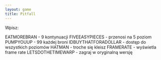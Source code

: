 ```yaml
---
layout: game
title: Pitfall
---
```


Wpisz:

EATMOREBRAN         	- 9 kontynuacji
FIVEEASYPIECES      	- przenosi na 5 poziom
PUMPYOUUP           	- 99 każdej broni
IDBUYTHATFORADOLLAR	- dostęp do wszystkich poziomów
HATMAN              		- troche się kleisz
FRAMERATE           		- wyświetla frame rate
LETSDOTHETIMEWARP   	- zagraj w oryginalną wersję
